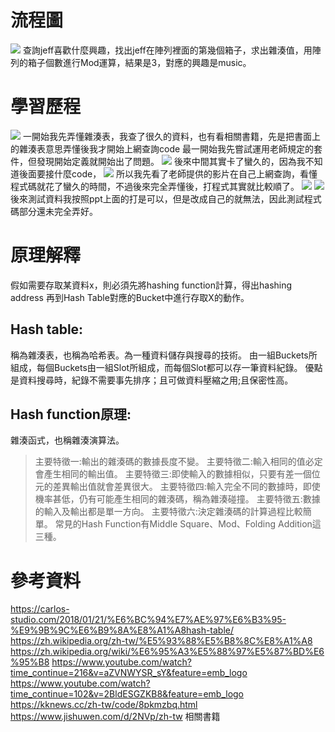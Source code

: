 # 流程圖
![](https://imgur.com/DAhcjTr.jpg)
查詢jeff喜歡什麼興趣，找出jeff在陣列裡面的第幾個箱子，求出雜湊值，用陣列的箱子個數進行Mod運算，結果是3，對應的興趣是music。
# 學習歷程
![](https://imgur.com/sxQ4z87.jpg)
一開始我先弄懂雜湊表，我查了很久的資料，也有看相關書籍，先是把書面上的雜湊表意思弄懂後我才開始上網查詢code
最一開始我先嘗試運用老師規定的套件，但發現開始定義就開始出了問題。
![](https://imgur.com/0Eeziaz.jpg)
後來中間其實卡了蠻久的，因為我不知道後面要接什麼code，
![](https://imgur.com/QD6HM1B.jpg)
所以我先看了老師提供的影片在自己上網查詢，看懂程式碼就花了蠻久的時間，不過後來完全弄懂後，打程式其實就比較順了。
![](https://imgur.com/Z0FPy1B.jpg)
![](https://imgur.com/ru6TxJo.jpg)
後來測試資料我按照ppt上面的打是可以，但是改成自己的就無法，因此測試程式碼部分還未完全弄好。
# 原理解釋
假如需要存取某資料x，則必須先將hashing function計算，得出hashing address
再到Hash Table對應的Bucket中進行存取X的動作。
## Hash table:
稱為雜湊表，也稱為哈希表。為一種資料儲存與搜尋的技術。
由一組Buckets所組成，每個Buckets由一組Slot所組成，而每個Slot都可以存一筆資料紀錄。
優點是資料搜尋時，紀錄不需要事先排序；且可做資料壓縮之用;且保密性高。
## Hash function原理:
雜湊函式，也稱雜湊演算法。
>主要特徵一:輸出的雜湊碼的數據長度不變。
>主要特徵二:輸入相同的值必定會產生相同的輸出值。
>主要特徵三:即使輸入的數據相似，只要有差一個位元的差異輸出值就會差異很大。
>主要特徵四:輸入完全不同的數據時，即使機率甚低，仍有可能產生相同的雜湊碼，稱為雜湊碰撞。
>主要特徵五:數據的輸入及輸出都是單一方向。
>主要特徵六:決定雜湊碼的計算過程比較簡單。
常見的Hash Function有Middle Square、Mod、Folding Addition這三種。
# 參考資料
https://carlos-studio.com/2018/01/21/%E6%BC%94%E7%AE%97%E6%B3%95-%E9%9B%9C%E6%B9%8A%E8%A1%A8hash-table/
https://zh.wikipedia.org/zh-tw/%E5%93%88%E5%B8%8C%E8%A1%A8
https://zh.wikipedia.org/wiki/%E6%95%A3%E5%88%97%E5%87%BD%E6%95%B8
https://www.youtube.com/watch?time_continue=216&v=aZVNWYSR_sY&feature=emb_logo
https://www.youtube.com/watch?time_continue=102&v=2BldESGZKB8&feature=emb_logo
https://kknews.cc/zh-tw/code/8pkmzbq.html
https://www.jishuwen.com/d/2NVp/zh-tw
相關書籍
